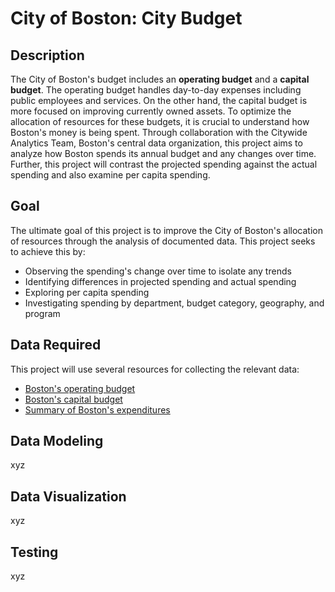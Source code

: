 # City of Boston: City Budget

## Description
The City of Boston's budget includes an **operating budget** and a **capital budget**. The operating budget handles day-to-day expenses including public employees and services. On the other hand, the capital budget is more focused on improving currently owned assets. To optimize the allocation of resources for these budgets, it is crucial to understand how Boston's money is being spent. Through collaboration with the Citywide Analytics Team, Boston's central data organization, this project aims to analyze how Boston spends its annual budget and any changes over time. Further, this project will contrast the projected spending against the actual spending and also examine per capita spending.

## Goal
The ultimate goal of this project is to improve the City of Boston's allocation of resources through the analysis of documented data. This project seeks to achieve this by:
* Observing the spending's change over time to isolate any trends
* Identifying differences in projected spending and actual spending
* Exploring per capita spending
* Investigating spending by department, budget category, geography, and program

## Data Required
This project will use several resources for collecting the relevant data:
* [Boston's operating budget](https://data.boston.gov/dataset/operating-budget/resource/3575b787-c1b6-4275-b4e1-c111a3601b75?inner_span=True)
* [Boston's capital budget](https://data.boston.gov/dataset/capital-budget/resource/c62d666e-27ea-4c03-9cb1-d3a81a1fb641)
* [Summary of Boston's expenditures](https://data.boston.gov/dataset/checkbook-explorer)

## Data Modeling
xyz

## Data Visualization
xyz

## Testing
xyz
